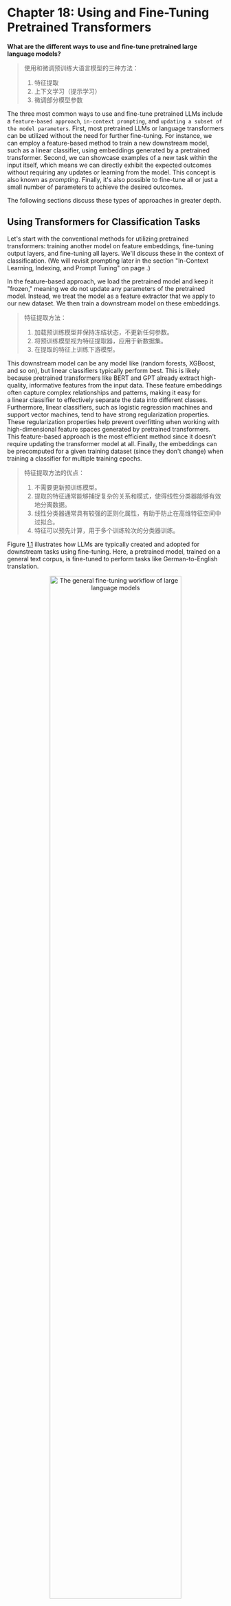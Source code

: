 







# Chapter 18: Using and Fine-Tuning Pretrained Transformers
[](#chapter-18-using-and-fine-tuning-pretrained-transformers)



**What are the different ways to use and fine-tune pretrained large
language models?**

> 使用和微调预训练大语言模型的三种方法：
> 1. 特征提取
> 2. 上下文学习（提示学习）
> 3. 微调部分模型参数

The three most common ways to use and fine-tune pretrained LLMs include
a `feature-based approach`, `in-context prompting`, and `updating a subset of
the model parameters`. First, most pretrained LLMs or language
transformers can be utilized without the need for further fine-tuning.
For instance, we can employ a feature-based method to train a new
downstream model, such as a linear classifier, using embeddings
generated by a pretrained transformer. Second, we can showcase examples
of a new task within the input itself, which means we can directly
exhibit the expected outcomes without requiring any updates or learning
from the model. This concept is also known as *prompting*. Finally,
it's also possible to fine-tune all or just a small number of
parameters to achieve the desired outcomes.

The following sections discuss these types of approaches in greater depth.

## Using Transformers for Classification Tasks
[](#using-transformers-for-classification-tasks)

Let's start with the conventional methods for utilizing pretrained transformers:
training another model on feature embeddings, fine-tuning output layers,
and fine-tuning all layers. We'll discuss these in the context of
classification. (We will revisit prompting later in the section
"In-Context Learning, Indexing, and Prompt Tuning" on page .)

In the feature-based approach, we load the pretrained model and keep it
"frozen," meaning we do not update any parameters of the pretrained
model. Instead, we treat the model as a feature extractor that we apply
to our new dataset. We then train a downstream model on these
embeddings.

> 特征提取方法：
> 1. 加载预训练模型并保持冻结状态，不更新任何参数。
> 2. 将预训练模型视为特征提取器，应用于新数据集。
> 3. 在提取的特征上训练下游模型。

This downstream model can be any model like (random forests, XGBoost, and so
on), but linear classifiers typically perform best. This is likely
because pretrained transformers like BERT and GPT already extract
high-quality, informative features from the input data. These
feature embeddings often capture complex relationships and patterns,
making it easy for a linear classifier to effectively separate the
data into different classes. Furthermore, linear classifiers, such as
logistic regression machines and support vector machines, tend to have
strong regularization properties. These regularization properties help
prevent overfitting when working with high-dimensional feature spaces
generated by pretrained transformers. This feature-based approach is the
most efficient method since it doesn't require updating the
transformer model at all. Finally, the embeddings can be precomputed for
a given training dataset (since they don't change) when training a
classifier for multiple training epochs.

> 特征提取方法的优点：
> 1. 不需要更新预训练模型。
> 2. 提取的特征通常能够捕捉复杂的关系和模式，使得线性分类器能够有效地分离数据。
> 3. 线性分类器通常具有较强的正则化属性，有助于防止在高维特征空间中过拟合。
> 4. 特征可以预先计算，用于多个训练轮次的分类器训练。 

Figure [1.1](#fig-ch18-fig01) illustrates how LLMs are typically created and
adopted for downstream tasks using fine-tuning. Here, a pretrained
model, trained on a general text corpus, is fine-tuned to perform tasks
like German-to-English translation.

<a id="fig-ch18-fig01"></a>

<div align="center">
  <img src="./images/ch18-fig01.png" alt="The general fine-tuning workflow of large language models" width="78%" />
</div>

The conventional methods for fine-tuning pretrained LLMs include
updating only the output layers, a method we'll refer to as
*fine-tuning I*, and updating all layers, which we'll call
*fine-tuning II*.

> 微调方法，分为 2 类：
> 1. 只更新输出层，称为 **fine-tuning I**。
> 2. 更新所有层，称为 **fine-tuning II**。

`Fine-tuning I` is similar to the feature-based approach described
earlier, but it adds one or more output layers to the LLM itself. The
backbone of the LLM remains frozen, and we update only the model
parameters in these new layers. Since we don't need to backpropagate
through the whole network, this approach is relatively efficient
regarding throughput and memory requirements.

In `fine-tuning II`, we load the model and add one or more output layers,
similarly to fine-tuning I. However, instead of backpropagating only
through the last layers, we update *all* layers via backpropagation,
making this the most expensive approach. While this method is
computationally more expensive than the feature-based approach and
fine-tuning I, it typically leads to better modeling or predictive
performance. This is especially true for more specialized
domain-specific datasets.

Figure [1.2](#fig-ch18-fig02) summarizes the three approaches described in this
section so far.

<a id="fig-ch18-fig02"></a>

<div align="center">
  <img src="./images/ch18-fig02.png" alt="image" width="78%" />
</div>


In addition to the conceptual summary of the three fine-tuning methods
described in this section,
Figure [1.2](#fig-ch18-fig02) also provides a rule-of-thumb guideline for these
methods regarding training efficiency. Since fine-tuning II involves
updating more layers and parameters than fine-tuning I, backpropagation
is costlier for fine-tuning II. For similar reasons, fine-tuning II is
costlier than a simpler feature-based approach.

## In-Context Learning, Indexing, and Prompt Tuning
[](#in-context-learning-indexing-and-prompt-tuning)

LLMs like GPT-2 and GPT-3 popularized the concept of `in-context learning`, often called **zero-shot** or **few-shot learning** in this
context, which is illustrated in
Figure [1.3](#fig-ch18-fig03).

<a id="fig-ch18-fig03"></a>

<div align="center">
  <img src="./images/ch18-fig03.png" alt="Prompting an LLM for in-context learning" width="52%" />
</div>

As Figure [1.3](#fig-ch18-fig03) shows, **in-context learning** aims to provide context
or examples of the task within the input or prompt, allowing the model
to infer the desired behavior and generate appropriate responses. This
approach takes advantage of the model's ability to learn from vast
amounts of data during pretraining, which includes diverse tasks and
contexts.


The definition of **few-shot learning**, considered synonymous with
in-context learning-based methods, differs from the conventional
approach to few-shot learning discussed in
Chapter [\[ch03\]](./ch03/_books_ml-q-and-ai-ch03.md).

> 此处讨论的 **few-shot learning** 与第 3 章讨论的 **few-shot learning** 不同。


For example, suppose we want to use in-context learning for few-shot
German -- English translation using a large-scale pretrained language
model like GPT-3. To do so, we provide a few examples of
German -- English translations to help the model understand the desired
task, as follows:

```text
Translate the following German sentences into English:

Example 1:
German: "Ich liebe Pfannkuchen."
English: "I love pancakes."

Example 2:
German: "Das Wetter ist heute schoen."
English: "The weather is nice today."

Translate this sentence:
German: "Wo ist die naechste Bushaltestelle?"
```

Generally, in-context learning does not perform as well as fine-tuning
for certain tasks or specific datasets since it relies on the pretrained
model's ability to generalize from its training data without further
adapting its parameters for the particular task at hand.

> 上下文学习在某些任务或特定数据集上可能不如微调，因为它依赖于预训练模型从其训练数据中泛化，而无需为特定任务进一步调整其参数。

However, in-context learning has its advantages. It can be particularly
useful when labeled data for fine-tuning is limited or unavailable. It
also enables rapid experimentation with different tasks without
fine-tuning the model parameters in cases where we don't have direct
access to the model or where we interact only with the model through a
UI or API (for example, ChatGPT).

> 上下文学习的优点：
> 1. 在有标签数据有限或不可用的情况下，上下文学习特别有用。
> 2. 在不需要直接访问模型或仅通过 UI 或 API 与模型交互的情况下，可以快速尝试不同的任务。

Related to in-context learning is the concept of **hard prompt tuning**,
where *hard* refers to the non-differentiable nature of the input
tokens. Where the previously described fine-tuning methods update the
model parameters to better perform the task at hand, `hard prompt tuning`
aims to optimize the prompt itself to achieve better performance. Prompt
tuning does not modify the model parameters, but it may involve using a
smaller labeled dataset to identify the best prompt formulation for the
specific task. 

> 提示词工程，即提示词微调。不改变模型参数，而是优化提示词（可能包含一小部分标签示例数据），以达到更好的性能。

For example, to improve the prompts for the previous
German -- English translation task, we might try the following three
prompting variations:

- Translate the German sentence '{german_sentence}' into English: {english_translation}

- German: '{german_sentence}'   English: {english_translation}

- From German to English: '{german_sentence}' -\> {english_translation}

> 提示词工程的优点：
> 1. 资源效率高，不需要更新模型参数。
> 2. 性能通常不如全模型微调，因为它不更新模型参数，可能限制其适应特定任务的细微差别。

`Prompt tuning` is a resource-efficient alternative to parameter fine-tuning.
However, its performance is usually not as good as full model
fine-tuning, as it does not update the model's parameters for a
specific task, potentially limiting its ability to adapt to
task-specific nuances. Furthermore, prompt tuning can be labor intensive
since it requires either human involvement comparing the quality of the
different prompts or another similar method to do so. This is often
known as *hard* prompting since, again, the input tokens are not
differentiable. In addition, other methods exist that propose to use
another LLM for automatic prompt generation and evaluation.

Yet another way to leverage a purely in-context learning-based approach
is `indexing`, illustrated in Figure [1.3](#fig-ch18-fig04)

<a id="fig-ch18-fig04"></a>

<div align="center">
  <img src="./images/ch18-fig04.png" alt="LLM indexing to retrieve information from external documents" width="65%" />
</div>

In the context of LLMs, we can think of `indexing` as a workaround based on
in-context learning that allows us to turn LLMs into information
retrieval systems to extract information from external resources and
websites. In Figure [1.4](#fig-ch18-fig04), an indexing module parses a document or website
into smaller chunks, embedded into vectors that can be stored in a
vector database. When a user submits a query, the indexing module
computes the vector similarity between the embedded query and each
vector stored in the database. Finally, the indexing module retrieves
the top *k* most similar embeddings to synthesize the response.

> 索引，即索引模块，将文档或网站解析为更小的块 chunk，嵌入到向量中，可以存储在**向量数据库**中。
> - 当用户提交查询时，索引模块计算嵌入查询与数据库中每个向量的相似度。
> - 最后，索引模块检索与查询最相似的 *k* 个嵌入向量，以合成响应。

## Parameter-Efficient Fine-Tuning
[](#parameter-efficient-fine-tuning)

In recent years, many methods have been developed to adapt pretrained
transformers more efficiently for new target tasks. These methods are
commonly referred to as `parameter-efficient fine-tuning`, with the most
popular methods at the time of writing summarized in Figure [1.5](#fig-ch18-fig05).

<a id="fig-ch18-fig05"></a>

<div align="center">
  <img src="./images/ch18-fig05.png" alt="The main categories of parameter-efficient fine-tuning techniques, with popular examples" width="58%" />
</div>

In contrast to the hard prompting approach discussed in the previous
section, `soft prompting` strategies optimize embedded versions of the
prompts. While in `hard prompt` tuning we modify the discrete input
tokens, in `soft prompt` tuning we utilize trainable parameter tensors
instead. The idea behind soft prompt tuning is to prepend a trainable
parameter tensor (the "soft prompt") to the embedded query tokens.
The prepended tensor is then tuned to improve the modeling performance
on a target dataset using gradient descent. 

> 硬提示词，调整了输入的离散 tokens；软提示词，调整了输入的 tokens 的嵌入。
> - 软提示词的思路是，在输入的 tokens 前添加一个可训练的参数 tensor（即软提示词），
> - 然后使用梯度下降优化这个 tensor，以提高在目标数据集上的建模性能。

In Python-like pseudocode, soft prompt tuning can be described as

```python
x = EmbeddingLayer(input_ids)
x = concatenate([soft_prompt_tensor, x], dim=seq_len)
output = model(x)
```

where the `soft_prompt_tensor` 
has the same feature dimension as the embedded inputs produced by the
embedding layer. Consequently, the modified input matrix has additional
rows (as if it extended the original input sequence with additional
tokens, making it longer).

Another popular prompt tuning method is `prefix tuning`. *Prefix tuning*
is similar to soft prompt tuning, except that in prefix tuning, we
prepend trainable tensors (soft prompts) to each transformer block
instead of only the embedded inputs, which can stabilize the training.

> 前缀调优，在每个 transformer block 前添加一个可训练的参数 tensor。

The implementation of prefix tuning is illustrated in the following
pseudocode:

```python
def transformer_block_with_prefix(x):
    soft_prompt = FullyConnectedLayers(# Prefix
      soft_prompt)                     # Prefix
    x = concatenate([soft_prompt, x],  # Prefix
                     dim=seq_len)      # Prefix
    residual = x
    x = SelfAttention(x)
    x = LayerNorm(x + residual)
    residual = x
    x = FullyConnectedLayers(x)
    x = LayerNorm(x + residual)
    return x
```

Let's break
Listing [1.6](#fig-ch18-fig06) into three main parts: implementing the soft
prompt, concatenating the soft prompt (prefix) with the input, and
implementing the rest of the transformer block.

First, the `soft_prompt`, a tensor, is processed through a set of fully connected layers. 
Second, the transformed soft prompt is concatenated with the main input, `x`. 
The dimension along which they are concatenated is denoted by `seq_len`, referring to the sequence length dimension. 
Third, the subsequent lines of code describe the standard operations in a
transformer block, including self-attention, layer normalization, and
feed-forward neural network layers, wrapped around residual connections.

As shown in Listing [1.6](#fig-ch18-fig06), `prefix tuning` modifies a transformer block by
adding a trainable `soft prompt`.
Figure [1.6](#fig-ch18-fig06) further illustrates the difference between a
regular transformer block and a prefix tuning transformer block.

<a id="fig-ch18-fig06"></a>

<div align="center">
  <img src="./images/ch18-fig06.png" alt="A regular transformer compared with prefix tuning" width="78%" />
</div>

Both `soft prompt` tuning and `prefix tuning` are considered parameter
efficient since they require training only the prepended parameter
tensors and not the LLM parameters themselves.

`Adapter methods` are related to `prefix tuning` in that they add
additional parameters to the transformer layers. In the original adapter
method, additional fully connected layers were added after the multihead
self-attention and existing fully connected layers in each transformer
block, as illustrated in Figure [1.7](#fig-ch18-fig07).

<a id="fig-ch18-fig07"></a>

<div align="center">
  <img src="./images/ch18-fig07.png" alt="Comparison of a regular transformer block (left) and a transformer block with adapter layers" width="78%" />
</div>

Only the new adapter layers are updated when training the LLM using the
original adapter method, while the remaining transformer layers remain
frozen. Since the adapter layers are usually small -- the first fully
connected layer in an adapter block projects its input into a
low-dimensional representation, while the second layer projects it back
into the original input dimension -- this adapter method is usually
considered parameter efficient.

> 只会更新 adapter 层，其他层保持冻结。

In pseudocode, the original adapter method can be written as follows:

```python
def transformer_block_with_adapter(x):
    residual = x
    x = SelfAttention(x)
    x = FullyConnectedLayers(x)  # Adapter
    x = LayerNorm(x + residual)
    residual = x
    x = FullyConnectedLayers(x)
    x = FullyConnectedLayers(x)  # Adapter
    x = LayerNorm(x + residual)
    return x
```

`Low-rank adaptation(LoRA)`, another popular parameter-efficient
fine-tuning method worth considering, refers to reparameterizing
pretrained LLM weights using low-rank transformations. LoRA is related
to the concept of `low-rank transformation`, a technique to approximate a
high-dimensional matrix or dataset using a lower-dimensional
representation. The lower-dimensional representation
(or `low-rank approximation`) is achieved by finding a combination of fewer
dimensions that can effectively capture most of the information in the
original data. Popular low-rank transformation techniques include
**principal component analysis** and **singular vector decomposition**.

> 低秩适应（LoRA），另一种流行的参数高效微调方法，值得考虑，指的是使用低秩变换重新参数化预训练 LLM 权重。
> - LoRA 与低秩变换的概念相关，低秩变换是一种技术，使用较低维度的表示来近似高维矩阵或数据集。
> - 低秩变换（或低秩近似）通过找到更少的维度组合来有效捕获原始数据中的大部分信息。
> - 流行的低秩变换技术包括主成份分析和奇异值分解。

For example, suppose $\Delta W$ represents the parameter update
for a weight matrix of the LLM with dimension
$\mathbb{R}^{A \times B}$. We can decompose the weight update
matrix into two smaller matrices: $\Delta W = W_A W_B$, where
$W_A \in \mathbb{R}^{A \times h}$ and
$W_A \in \mathbb{R}^{h \times B}$. Here, we keep the
original weight frozen and train only the new matrices $W_A$ and
$W_B$.

How is this method parameter efficient if we introduce new weight
matrices? These new matrices can be very small. For example, if *A* = 25
and *B* = 50, then the size of $\Delta W$ is 25 $\times$ 50 =
1,250. If *h* = 5, then $W_A$ has 125 parameters, $W_B$ has 250
parameters, and the two matrices combined have only 125 + 250 = 375
parameters in total.

After learning the weight update matrix, we can then write the matrix
multiplication of a fully connected layer, as shown in this pseudocode:

```python
def lora_forward_matmul(x):
    h = x . W  # Regular matrix multiplication
    h += x . (W_A . W_B) * scalar
    return h
```

In Listing [\[matrixMultiplication\]](#matrixMultiplication), `scalar`
is a scaling factor that adjusts the magnitude of the combined result
(original model output plus low-rank adaptation). This balances the
pretrained model's knowledge and the new task-specific adaptation.

According to the original paper introducing the LoRA method, models
using LoRA perform slightly better than models using the adapter method
across several task-specific benchmarks. Often, LoRA performs even
better than models fine-tuned using the fine-tuning II method described
earlier.

> 原始提出 LoRA 方法的论文指出，使用 LoRA 的模型在多个任务特定基准上略微优于使用适配器方法的模型。
> 通常，LoRA 甚至比前面描述的 fine-tuning II 方法微调的模型性能更好。

## Reinforcement Learning with Human Feedback
[](#reinforcement-learning-with-human-feedback)

The previous section focused on ways to make fine-tuning more efficient.
Switching gears, how can we improve the modeling performance of LLMs via
fine-tuning?

The conventional way to adapt or fine-tune an LLM for a new target
domain or task is to use a supervised approach with labeled target data.
For instance, the `fine-tuning II` approach allows us to adapt a
pretrained LLM and fine-tune it on a target task such as sentiment
classification, using a dataset that contains texts with sentiment
labels like *positive*, *neutral*, and *negative*.

> 监督微调，用有标签的目标数据集，训练 LLM 以适应新任务。

Supervised fine-tuning is a foundational step in training an LLM. An
additional, more advanced step is `reinforcement learning with human feedback (RLHF)`, 
which can be used to further improve the model's
alignment with human preferences. For example, ChatGPT and its
predecessor, InstructGPT, are two popular examples of pretrained LLMs
(GPT-3) fine-tuned using RLHF.

> 强化学习，用人类反馈，训练 LLM 以适应人类偏好。

In `RLHF`, a pretrained model is fine-tuned using a combination of
supervised learning and reinforcement learning. This approach was
popularized by the original ChatGPT model, which was in turn based on
InstructGPT. Human feedback is collected by having humans rank or rate
different model outputs, providing a reward signal. The collected reward
labels can be used to train a reward model that is then used to guide
the LLMs' adaptation to human preferences. The reward model is learned
via supervised learning, typically using a pretrained LLM as the base
model, and is then used to adapt the pretrained LLM to human preferences
via additional fine-tuning. The training in this additional fine-tuning
stage uses a flavor of reinforcement learning called **proximal policy optimization** (`PPO`).

> 在 RLHF 中，使用监督学习和强化学习相结合的方法，训练 LLM 以适应人类偏好。
> - 人类反馈被收集，通过人类对不同模型输出的排序或评分，提供奖励信号。
> - 收集到的奖励标签可以用于训练奖励模型，然后用于指导 LLM 适应人类偏好。
> - 奖励模型通过监督学习学习，通常使用预训练 LLM 作为基础模型，然后用于进一步微调预训练 LLM 以适应人类偏好。
> - 在额外的微调阶段，使用一种称为 **proximal policy optimization** 的强化学习方法进行训练。

RLHF uses a reward model instead of training the pretrained model on the
human feedback directly because involving humans in the learning process
would create a bottleneck since we cannot obtain feedback in realtime.

> 使用**奖励模型**而不是直接在人类反馈上训练预训练模型，因为涉及人类的学习过程会创建瓶颈，因为无法实时获得反馈。

## Adapting Pretrained Language Models
[](#adapting-pretrained-language-models)

While fine-tuning all layers of a pretrained LLM remains the gold
standard for adaption to new target tasks, several efficient
alternatives exist for leveraging pretrained transformers. For instance,
we can effectively apply LLMs to new tasks while minimizing computational
costs and resources by utilizing feature-based methods, in-context
learning, or parameter-efficient fine-tuning techniques.


The three conventional methods -- feature-based approach, fine-tuning I,
and fine-tuning II -- provide different computational efficiency and
performance trade-offs. Parameter-efficient fine-tuning methods like
soft prompt tuning, prefix tuning, and adapter methods further optimize
the adaptation process, reducing the number of parameters to be updated.
Meanwhile, RLHF presents an alternative approach to supervised
fine-tuning, potentially improving modeling performance.

> 三种传统方法 -- 特征基方法、微调 I 和微调 II -- 提供了不同的计算效率和性能权衡。
> - 参数高效微调方法，如软提示词调优、前缀调优和适配器方法，进一步优化了适配过程，减少了需要更新的参数数量。
> - RLHF 提供了一种替代监督微调的方法，可能提高建模性能。 

In sum, the versatility and efficiency of pretrained LLMs continue to
advance, offering new opportunities and strategies for effectively
adapting these models to a wide array of tasks and domains. As research
in this area progresses, we can expect further improvements and
innovations in using pretrained language models.

## Exercises
[](#exercises)

18-1. When does it make more sense to use in-context learning rather
than fine-tuning, and vice versa?

18-2. In prefix tuning, adapters, and LoRA, how can we ensure that the
model preserves (and does not forget) the original knowledge?

## References
[](#references)

- The paper introducing the GPT-2 model: Alec Radford et al.,
  "Language Models Are Unsupervised Multitask Learners"? (2019),
  [*https://*](https://www.semanticscholar.org/paper/Language-Models-are-Unsupervised-Multitask-Learners-Radford-Wu/9405cc0d6169988371b2755e573cc28650d14dfe)
  [*www.semanticscholar.org/paper/Language-Models-are-Unsupervised*](https://www.semanticscholar.org/paper/Language-Models-are-Unsupervised-Multitask-Learners-Radford-Wu/9405cc0d6169988371b2755e573cc28650d14dfe)
  [*-Multitask-Learners-Radford-Wu/9405cc0d6169988371b2755e573*](https://www.semanticscholar.org/paper/Language-Models-are-Unsupervised-Multitask-Learners-Radford-Wu/9405cc0d6169988371b2755e573cc28650d14dfe).

- The paper introducing the GPT-3 model: Tom B. Brown et al.,
  "Language Models Are Few-Shot Learners"? (2020),
  <https://arxiv.org/abs/2005.14165>.

- The automatic prompt engineering method, which proposes using another
  LLM for automatic prompt generation and evaluation: Yongchao Zhou et
  al., "Large Language Models Are Human-Level Prompt Engineers"?
  (2023), <https://arxiv.org/abs/2211.01910>.

- LlamaIndex is an example of an indexing approach that leverages
  in-context learning: <https://github.com/jerryjliu/llama_index>.

- DSPy is a popular open source library for retrieval augmentation and
  indexing: <https://github.com/stanfordnlp/dsp>.

- A first instance of soft prompting: Brian Lester, Rami Al-Rfou, and
  Noah Constant, "The Power of Scale for Parameter-Efficient Prompt
  Tuning"? (2021), <https://arxiv.org/abs/2104.08691>.

- The paper that first described prefix tuning: Xiang Lisa Li and Percy
  Liang, "Prefix-Tuning: Optimizing Continuous Prompts for
  Generation"? (2021), <https://arxiv.org/abs/2101.00190>.

- The paper introducing the original adapter method: Neil Houlsby et
  al., "Parameter-Efficient Transfer Learning for NLP"? (2019)
  <https://arxiv.org/abs/1902.00751>.

- The paper introducing the LoRA method: Edward J. Hu et al., "LoRA:
  Low-Rank Adaptation of Large Language Models"? (2021),
  <https://arxiv.org/abs/2106.09685>.

- A survey of more than 40 research papers covering parameter- efficient
  fine-tuning methods: Vladislav Lialin, Vijeta Deshpande, and Anna
  Rumshisky, "Scaling Down to Scale Up: A Guide to Parameter-Efficient
  Fine-Tuning"? (2023),
  [*https://arxiv.org/abs/*](https://arxiv.org/abs/2303.15647)
  [*2303.15647*](https://arxiv.org/abs/2303.15647).

- The InstructGPT paper: Long Ouyang et al., "Training Language Models
  to Follow Instructions with Human Feedback"? (2022),
  <https://arxiv.org/abs/2203.02155>.

- Proximal policy optimization, which is used for reinforcement learning
  with human feedback: John Schulman et al., "Proximal Policy
  Optimization Algorithms"? (2017), <https://arxiv.org/abs/1707.06347>.


------------------------------------------------------------------------

